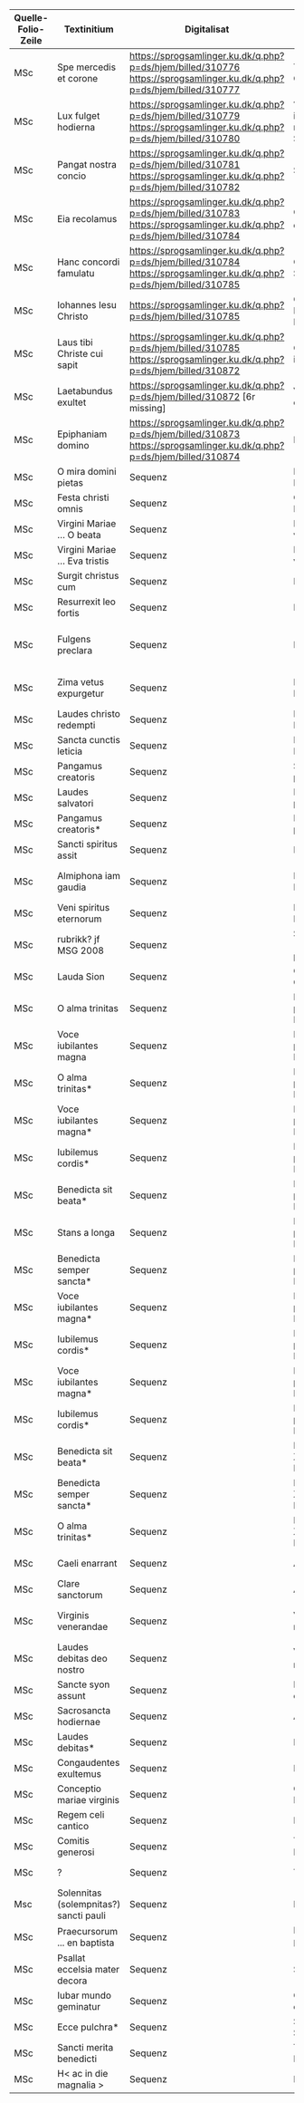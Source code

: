 | Quelle-Folio-Zeile | Textinitium | Digitalisat | Festtag | Nachweis Text |
|--|--|--|--|--|
|MSc| Spe mercedis et corone | https://sprogsamlinger.ku.dk/q.php?p=ds/hjem/billed/310776 https://sprogsamlinger.ku.dk/q.php?p=ds/hjem/billed/310777 | Thomas Cantuariensis | AH 55, 9 |
|MSc| Lux fulget hodierna | https://sprogsamlinger.ku.dk/q.php?p=ds/hjem/billed/310779 https://sprogsamlinger.ku.dk/q.php?p=ds/hjem/billed/310780| ? Dominica infra octavam nativitatis - ? Sexto die | AH 8, 6 |
|MSc| Pangat nostra concio | https://sprogsamlinger.ku.dk/q.php?p=ds/hjem/billed/310781 https://sprogsamlinger.ku.dk/q.php?p=ds/hjem/billed/310782 | Silvester | AH 9, 390 |
|MSc| Eia recolamus | https://sprogsamlinger.ku.dk/q.php?p=ds/hjem/billed/310783 https://sprogsamlinger.ku.dk/q.php?p=ds/hjem/billed/310784 | Circumcisio domini<sup>3</sup> | AH 53, 16 |
|MSc| Hanc concordi famulatu | https://sprogsamlinger.ku.dk/q.php?p=ds/hjem/billed/310784 https://sprogsamlinger.ku.dk/q.php?p=ds/hjem/billed/310785 | Octava Stephani | AH 53, 215 |
|MSc| Iohannes Iesu Christo | https://sprogsamlinger.ku.dk/q.php?p=ds/hjem/billed/310785 | Octava Iohannis Evangelistea | AH 53, 168 |
|MSc| Laus tibi Christe cui sapit | https://sprogsamlinger.ku.dk/q.php?p=ds/hjem/billed/310785 https://sprogsamlinger.ku.dk/q.php?p=ds/hjem/billed/310872 | Octava innocentium | AH 53, 156 | 
|MSc| Laetabundus exultet | https://sprogsamlinger.ku.dk/q.php?p=ds/hjem/billed/310872 [6r missing] | Vigilia epiphaniae | AH 54. 2 |
|MSc| Epiphaniam domino | https://sprogsamlinger.ku.dk/q.php?p=ds/hjem/billed/310873 https://sprogsamlinger.ku.dk/q.php?p=ds/hjem/billed/310874 | Epiphania | AH 7, 37, AH 53, 28 |
|MSc| O mira domini pietas | Sequenz | Infra octava Epiphaniae | siehe AH 53:24 |
|MSc| Festa christi omnis | Sequenz | Octava Epiphaniae | AH 53, 29 (1–8) |
|MSc| Virgini Mariae … O beata | Sequenz | Beata Maria virgo | AH 54, 21 (6–7) |
|MSc| Virgini Mariae … Eva tristis | Sequenz | Beata Maria virgo | AH 54: 18 |
|MSc| Surgit christus cum | Sequenz | Pascha | AH 54, 230 |
|MSc| Resurrexit leo fortis | Sequenz | Pascha | nicht in AH |
|MSc| Fulgens preclara | Sequenz | Pascha | AH 7, 44 (1–5b), AH 53, 35 (1–9) |
|MSc| Zima vetus expurgetur | Sequenz | Feria II post Pascha | AH 54, 149 (1–17) |
|MSc| Laudes christo redempti | Sequenz | Feria IV post Pascha | AH 53, 45 |
|MSc| Sancta cunctis leticia | Sequenz | Feria VI post Pascha | AH 40, 24 |
|MSc| Pangamus creatoris | Sequenz | Sabbatum post Pascha | AH 53, 46 |
|MSc| Laudes salvatori | Sequenz | Dominica I post Pascha | AH 53, 36 (1–14) |
|MSc| Pangamus creatoris* | Sequenz | Dominica IV post Pascha | AH 53, 46 |
|MSc| Sancti spiritus assit | Sequenz | Pentecoste | AH 53, 70 |
|MSc| Almiphona iam gaudia | Sequenz | Feria IV post Pentecosten | AH 7, 79, AH 53, 76 |
|MSc| Veni spiritus eternorum | Sequenz | Feria V post Pentecosten | AH 53, 71 (1–3) |
|MSc| rubrikk? jf MSG 2008 | Sequenz | Sabbato [post pentecosten] | ? |
|MSc| Lauda Sion | Sequenz | Corpus Christi | AH 50, 385 |
|MSc| O alma trinitas | Sequenz | Dominica III post Pentecosten | AH 7, 97 (1–4a) |
|MSc| Voce iubilantes magna | Sequenz | Dominica IV post Pentecosten | AH 10, 37 |
|MSc| O alma trinitas* | Sequenz | Dominica VIII post Pentecosten | AH 7, 97 |
|MSc| Voce iubilantes magna* | Sequenz | Dominica IX post Pentecosten | AH 10, 37 |
|MSc| Iubilemus cordis* | Sequenz | Dominica X post Pentecosten | AH 54, 165 |
|MSc| Benedicta sit beata* | Sequenz | Dominica XI post Pentecosten | AH 7, 96, AH 53, 81b |
|MSc| Stans a longa | Sequenz | Dominica XII post Pentecosten | AH 53, 93 |
|MSc| Benedicta semper sancta* | Sequenz | Dominica XIII post Pentecosten | AH 7, 95, AH 53, 81 |
|MSc| Voce iubilantes magna* | Sequenz | Dominica XV post Pentecosten | AH 10, 37 |
|MSc| Iubilemus cordis* | Sequenz | Dominica XVI post Pentecosten | AH 54, 165 |
|MSc| Voce iubilantes magna* | Sequenz | Dominica XX post Pentecosten | AH 10, 37 |
|MSc| Iubilemus cordis* | Sequenz | Dominica XXI post Pentecosten | AH 54, 165 |
|MSc| Benedicta sit beata* | Sequenz | Dominica XXII post Pentecosten | AH 7, 96, AH 53, 81b |
|MSc| Benedicta semper sancta* | Sequenz | Dominica XXIII post Pentecosten | AH 7, 95, AH 53, 81 |
|MSc| O alma trinitas* | Sequenz | Dominica XXIV post Pentecosten | AH 7, 97 |
|MSc| Caeli enarrant | Sequenz | Apostoli | AH 50, 267 |
|MSc| Clare sanctorum | Sequenz | Apostoli | AH 53, 228 (1–5) |
|MSc| Virginis venerandae | Sequenz | Virgo et martyr? | AH 53, 246 (2–12) |
|MSc| Laudes debitas deo nostro | Sequenz | Virgo et martyr<sup>5</sup> | AH 54, 62 (1–14) |
|MSc| Sancte syon assunt | Sequenz | Dedicatio ecclesiae | AH 55, 33 |
|MSc| Sacrosancta hodiernae | Sequenz | Andreas | AH 54, 30 |
|MSc| Laudes debitas* | Sequenz | Barbara | AH 54, 62 |
|MSc| Congaudentes exultemus | Sequenz | Nicholaus | AH 54, 66 |
|MSc| Conceptio mariae virginis | Sequenz | Conceptio Mariae | AH 54, 188 |
|MSc| Regem celi cantico | Sequenz | Lucia | nicht in AH |
|MSc| Comitis generosi | Sequenz | Translatio Magni | nicht in AH |
|MSc| ? | Sequenz | Thorlacus | nicht in AH |
|Msc| Solennitas (solempnitas?) sancti pauli | Sequenz | Paulus | ? |
|MSc| Praecursorum ... en baptista| Sequenz | Iohannes Baptista<sup>4</sup> | ? |
|MSc| Psallat eccelsia mater decora | Sequenz | Swithun | AH 37, 306 (...) |
|MSc| Iubar mundo geminatur | Sequenz | Octava Petri et Pauli | AH 42, 312 (...) |
|MSc| Ecce pulchra* | Sequenz | Sancti in Selio| ? |
|MSc| Sancti merita benedicti | Sequenz | Translatio Benedicti | ? |
|MSc| H< ac in die magnalia > | Sequenz | Margareta | ? |
